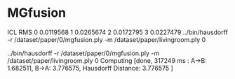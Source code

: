 # MGfusion
ICL RMS
0 0.0119568
1 0.0265674
2 0.0172795
3 0.0227479
../bin/hausdorff -r /dataset/paper/0/mgfusion.ply -m /dataset/paper/livingroom.ply  0

../bin/hausdorff -r /dataset/paper/0/mgfusion.ply -m /dataset/paper/livingroom.ply  0
Computing [done, 317249 ms : A->B: 1.682511, B->A: 3.776575, Hausdorff Distance: 3.776575 ]